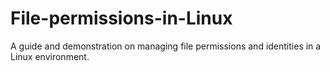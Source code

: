 # File-permissions-in-Linux
A guide and demonstration on managing file permissions and identities in a Linux environment.
